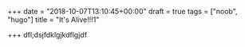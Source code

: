 +++
date = "2018-10-07T13:10:45+00:00"
draft = true
tags = ["noob", "hugo"]
title = "It's Alive!!!1"

+++
dfl;dsjfdklgjkdflgjdf
